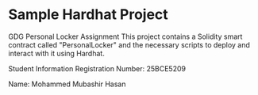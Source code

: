 # Sample Hardhat Project

GDG Personal Locker Assignment
This project contains a Solidity smart contract called "PersonalLocker" and the necessary scripts to deploy and interact with it using Hardhat.

Student Information
Registration Number: 25BCE5209

Name: Mohammed Mubashir Hasan



